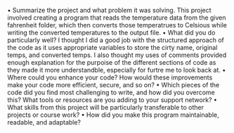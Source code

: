 •	Summarize the project and what problem it was solving.
This project involved creating a program that reads the temperature data from the given fahrenheit folder, which then converts those temperatrues to Celsious while writing the 
converted temperatures to the output file.
•	What did you do particularly well?
I thought I did a good job with the structured approach of the code as it uses appropriate variables to store the cirty name, original temps, and converted temps. 
I also thought my uses of comments provided enough explanation for the purpoise of the different sections of code as they made it more understandble, especially for furtre me to look 
back at.
•	Where could you enhance your code? How would these improvements make your code more efficient, secure, and so on?
•	Which pieces of the code did you find most challenging to write, and how did you overcome this? What tools or resources are you adding to your support network?
•	What skills from this project will be particularly transferable to other projects or course work?
•	How did you make this program maintainable, readable, and adaptable?
